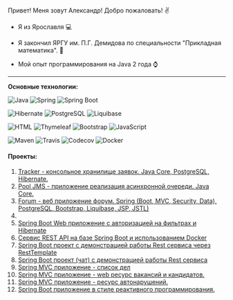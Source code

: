 Привет! Меня зовут Александр! Добро пожаловать! :v:

* Я из Ярославля :computer:

* Я закончил ЯРГУ им. П.Г. Демидова по специальности "Прикладная математика". :office:
* Мой опыт программирования на Java 2 года :watch:

-----------
<b>Основные технологии:</b>

![Java](https://img.shields.io/badge/Java-%3E%3D%208-orange) 
![Spring](https://img.shields.io/badge/Spring-%3E%3D%205.0-green)
![Spring Boot](https://img.shields.io/badge/Spring%20Boot-2-green)

![Hibernate](https://img.shields.io/badge/Hibernate-%3E%3D%205.0-yellow)
![PostgreSQL](https://img.shields.io/badge/PostgreSQL-%3E%3D%209-blue)
![Liquibase](https://img.shields.io/badge/Liquibase-%20-orange)

![HTML](https://img.shields.io/badge/HTML-5-blue)
![Thymeleaf](https://img.shields.io/badge/Thymeleaf-%20-green)
![Bootstrap](https://img.shields.io/badge/Bootstrap-4-blue)
![JavaScript](https://img.shields.io/badge/JavaScript-%20-yellow)


![Maven](https://img.shields.io/badge/Maven-3-red)
![Travis](https://img.shields.io/badge/Travis-CI-succes)
![Codecov](https://img.shields.io/badge/Codecov-%20-red)
![Docker](https://img.shields.io/badge/Docker-%20-blue)

#### Проекты:
1. [Tracker - консольное хранилище заявок. Java Core, PostgreSQL, Hibernate.](https://github.com/AMEMELYANOV/tracker)
2. [Pool JMS - приложение реализация асинхронной очереди. Java Core.](https://github.com/AMEMELYANOV/Pool_JMS)
3. [Forum - веб приложение форум. Spring (Boot, MVC, Security, Data), PostgreSQL, Bootstrap, Liquibase, JSP, JSTL)](https://github.com/AMEMELYANOV/forum)
4. 
3. [Spring Boot Web приложение с авторизацией на фильтрах и Hibernate](https://github.com/AMEMELYANOV/job4j_cars)
6. [Сервис REST API на базе Spring Boot и использованием Docker](https://github.com/AMEMELYANOV/job4j_url_shortcut)
7. [Spring Boot проект с демонстрацией работы Rest сервиса через RestTemplate](https://github.com/AMEMELYANOV/job4j_rest)
8. [Spring Boot проект (чат) с демонстрацией работы Rest сервиса](https://github.com/AMEMELYANOV/job4j_chat)
9. [Spring MVC приложение - список дел](https://github.com/AMEMELYANOV/job4j_todo)
10. [Spring MVC приложение - web ресурс вакансий и кандидатов.](https://github.com/AMEMELYANOV/job4j_dreamjob)
11. [Spring MVC приложение - ресурс автонарушений.](https://github.com/AMEMELYANOV/job4j_car_accident)
12. [Spring Boot приложение в стиле реактивного программирования.](https://github.com/AMEMELYANOV/weather_reactive)
